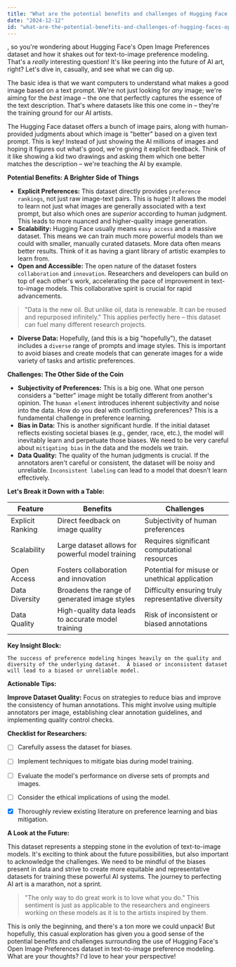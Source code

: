 ```yaml
---
title: "What are the potential benefits and challenges of Hugging Face's Open Image Preferences dataset for text-to-image preference modeling?"
date: "2024-12-12"
id: "what-are-the-potential-benefits-and-challenges-of-hugging-faces-open-image-preferences-dataset-for-text-to-image-preference-modeling"
---
```


, so you're wondering about Hugging Face's Open Image Preferences dataset and how it shakes out for text-to-image preference modeling.  That's a *really* interesting question! It's like peering into the future of AI art, right?  Let's dive in, casually, and see what we can dig up.

The basic idea is that we want computers to understand what makes a good image based on a text prompt.  We're not just looking for *any* image; we're aiming for the *best* image – the one that perfectly captures the essence of the text description.  That's where datasets like this one come in – they're the training ground for our AI artists.

The Hugging Face dataset offers a bunch of image pairs, along with human-provided judgments about which image is "better" based on a given text prompt. This is key! Instead of just showing the AI millions of images and hoping it figures out what's good, we're giving it explicit feedback.  Think of it like showing a kid two drawings and asking them which one better matches the description – we're teaching the AI by example.

**Potential Benefits: A Brighter Side of Things**

*   **Explicit Preferences:**  This dataset directly provides `preference rankings`, not just raw image-text pairs. This is huge! It allows the model to learn not just what images are generally associated with a text prompt, but also which ones are *superior* according to human judgment.  This leads to more nuanced and higher-quality image generation.
*   **Scalability:** Hugging Face usually means `easy access` and a massive dataset.  This means we can train much more powerful models than we could with smaller, manually curated datasets. More data often means better results.  Think of it as having a giant library of artistic examples to learn from.
*   **Open and Accessible:** The open nature of the dataset fosters `collaboration` and `innovation`.  Researchers and developers can build on top of each other's work, accelerating the pace of improvement in text-to-image models. This collaborative spirit is crucial for rapid advancements.


> "Data is the new oil. But unlike oil, data is renewable. It can be reused and repurposed infinitely."  This applies perfectly here – this dataset can fuel many different research projects.

*   **Diverse Data:**  Hopefully, (and this is a big "hopefully"), the dataset includes a `diverse` range of prompts and image styles. This is important to avoid biases and create models that can generate images for a wide variety of tasks and artistic preferences.

**Challenges:  The Other Side of the Coin**

*   **Subjectivity of Preferences:** This is a big one. What one person considers a "better" image might be totally different from another's opinion.  The `human element` introduces inherent subjectivity and noise into the data.  How do you deal with conflicting preferences?  This is a fundamental challenge in preference learning.
*   **Bias in Data:** This is another significant hurdle. If the initial dataset reflects existing societal biases (e.g., gender, race, etc.), the model will inevitably learn and perpetuate those biases.  We need to be very careful about `mitigating bias` in the data and the models we train.
*   **Data Quality:**  The quality of the human judgments is crucial. If the annotators aren't careful or consistent, the dataset will be noisy and unreliable. `Inconsistent labeling` can lead to a model that doesn't learn effectively.

**Let's Break it Down with a Table:**

| Feature           | Benefits                                              | Challenges                                          |
|--------------------|------------------------------------------------------|-----------------------------------------------------|
| Explicit Ranking  | Direct feedback on image quality                      | Subjectivity of human preferences                    |
| Scalability        | Large dataset allows for powerful model training     | Requires significant computational resources         |
| Open Access        | Fosters collaboration and innovation                | Potential for misuse or unethical application       |
| Data Diversity     | Broadens the range of generated image styles          | Difficulty ensuring truly representative diversity |
| Data Quality       | High-quality data leads to accurate model training | Risk of inconsistent or biased annotations          |


**Key Insight Block:**

```
The success of preference modeling hinges heavily on the quality and diversity of the underlying dataset.  A biased or inconsistent dataset will lead to a biased or unreliable model.
```

**Actionable Tips:**

**Improve Dataset Quality:**  Focus on strategies to reduce bias and improve the consistency of human annotations.  This might involve using multiple annotators per image, establishing clear annotation guidelines, and implementing quality control checks.


**Checklist for Researchers:**

- [ ] Carefully assess the dataset for biases.
- [ ] Implement techniques to mitigate bias during model training.
- [ ] Evaluate the model's performance on diverse sets of prompts and images.
- [ ] Consider the ethical implications of using the model.
- [x] Thoroughly review existing literature on preference learning and bias mitigation.


**A Look at the Future:**

This dataset represents a stepping stone in the evolution of text-to-image models. It's exciting to think about the future possibilities, but also important to acknowledge the challenges.  We need to be mindful of the biases present in data and strive to create more equitable and representative datasets for training these powerful AI systems. The journey to perfecting AI art is a marathon, not a sprint.


> "The only way to do great work is to love what you do."  This sentiment is just as applicable to the researchers and engineers working on these models as it is to the artists inspired by them.


This is only the beginning, and there's a ton more we could unpack!  But hopefully, this casual exploration has given you a good sense of the potential benefits and challenges surrounding the use of Hugging Face's Open Image Preferences dataset in text-to-image preference modeling.  What are your thoughts?  I'd love to hear your perspective!
